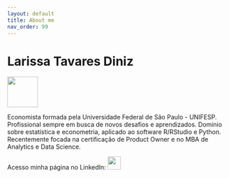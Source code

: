 ```yaml
---
layout: default
title: About me
nav_order: 99
---
```


# [](#header-1)Larissa Tavares Diniz
<img src="https://media-exp3.licdn.com/dms/image/C4E03AQFcztwzQwnWZg/profile-displayphoto-shrink_800_800/0/1610040528547?e=1631750400&v=beta&t=u1nxKiFA4zo-wfxqRN0xHGIt9n7de6klI_s8n5wRaSs" width="70" height="70">

Economista formada pela Universidade Federal de São Paulo - UNIFESP. Profissional sempre em busca de novos desafios e aprendizados. Domínio sobre estatística e econometria, aplicado ao software R/RStudio e Python. Recentemente focada na certificação de Product Owner e no MBA de Analytics e Data Science. 

Acesso minha página no LinkedIn:
[<img src="https://imagens-revista-pro.vivadecora.com.br/uploads/2017/10/como-usar-o-linkedin-para-empresas.png" width="30" height="30">](https://www.linkedin.com/in/larissa-tavares-diniz-8ba62b112/)


